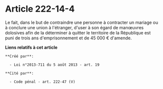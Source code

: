 # Article 222-14-4

Le fait, dans le but de contraindre une personne à contracter un mariage ou à conclure une union à l'étranger, d'user à son
égard de manœuvres dolosives afin de la déterminer à quitter le territoire de la République est puni de trois ans
d'emprisonnement et de 45 000 € d'amende.

**Liens relatifs à cet article**

	**Créé par**:

	  - Loi n°2013-711 du 5 août 2013 - art. 19

	**Cité par**:

	  - Code pénal - art. 222-47 (V)
